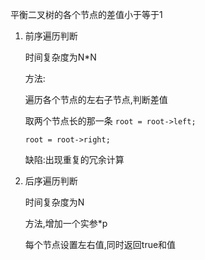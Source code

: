 平衡二叉树的各个节点的差值小于等于1
1. 前序遍历判断
    
    时间复杂度为N*N
    
    方法:
    
    遍历各个节点的左右子节点,判断差值
    
    取两个节点长的那一条
    `root = root->left;`

    `root = root->right;`
    
    缺陷:出现重复的冗余计算
2. 后序遍历判断
    
    时间复杂度为N
    
    方法,增加一个实参*p
    
    每个节点设置左右值,同时返回true和值